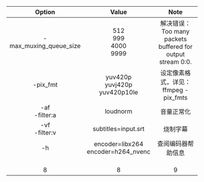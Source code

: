 |         Option         |                  Value                  |                            Note                            |
| :--------------------: | :-------------------------------------: | :--------------------------------------------------------: |
| -max_muxing_queue_size |    512<br />999<br />4000<br />9999     | 解决错误：Too many packets buffered for output stream 0:0. |
|        -pix_fmt        | yuv420p<br />yuvj420p<br />yuv420p10le  |            设定像素格式，详见：ffmpeg -pix_fmts            |
|   -af<br />-filter:a   |                loudnorm                 |                         音量正常化                         |
|   -vf<br />-filter:v   |           subtitles=input.srt           |                          烧制字幕                          |
|           -h           | encoder=libx264<br />encoder=h264_nvenc |                     查阅编码器帮助信息                     |
|                        |                                         |                                                            |
|                        |                                         |                                                            |
|                        |                                         |                                                            |
|           8            |                    8                    |                             9                              |

